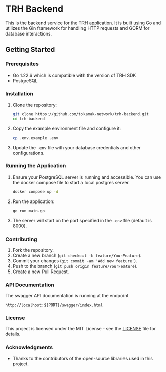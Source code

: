 # TRH Backend

This is the backend service for the TRH application. It is built using Go and utilizes the Gin framework for handling HTTP requests and GORM for database interactions.

## Getting Started

### Prerequisites

- Go 1.22.6 which is compatible with the version of TRH SDK
- PostgreSQL

### Installation

1. Clone the repository:
   ```bash
   git clone https://github.com/tokamak-network/trh-backend.git
   cd trh-backend
   ```

2. Copy the example environment file and configure it:
   ```bash
   cp .env.example .env
   ```

3. Update the `.env` file with your database credentials and other configurations.

### Running the Application

1. Ensure your PostgreSQL server is running and accessible.
   You can use the docker compose file to start a local postgres server.
   ```bash
   docker compose up -d
   ```

2. Run the application:
   ```bash
   go run main.go
   ```

3. The server will start on the port specified in the `.env` file (default is 8000).

### Contributing

1. Fork the repository.
2. Create a new branch (`git checkout -b feature/YourFeature`).
3. Commit your changes (`git commit -am 'Add new feature'`).
4. Push to the branch (`git push origin feature/YourFeature`).
5. Create a new Pull Request.

### API Documentation
The swagger API documentation is running at the endpoint
```
http://localhost:${PORT}/swagger/index.html
```


### License

This project is licensed under the MIT License - see the [LICENSE](LICENSE) file for details.

### Acknowledgments

- Thanks to the contributors of the open-source libraries used in this project.
